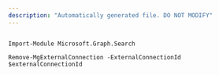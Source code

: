 ```yaml
---
description: "Automatically generated file. DO NOT MODIFY"
---
```


```powershellv2

Import-Module Microsoft.Graph.Search

Remove-MgExternalConnection -ExternalConnectionId $externalConnectionId

```